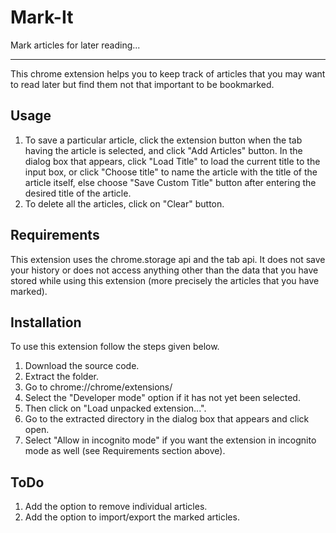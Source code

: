 Mark-It
=======
Mark articles for later reading...

---
This chrome extension helps you to keep track of articles that you may want to read later but find them not that important to 
be bookmarked. 

Usage
-----
1. To save a particular article, click the extension button when the tab having the article is selected, and click "Add 
Articles" button. In the dialog box that appears, click "Load Title" to load the current title to the input box, or click 
"Choose title" to name the article with the title of the article itself, else choose "Save Custom Title" button after 
entering the desired title of the article.
2. To delete all the articles, click on "Clear" button.

Requirements
------------
This extension uses the chrome.storage api and the tab api. It does not save your history or does not access anything other 
than the data that you have stored while using this extension (more precisely the articles that you have marked).

Installation
------------
To use this extension follow the steps given below.

1. Download the source code.
2. Extract the folder.
3. Go to chrome://chrome/extensions/
4. Select the "Developer mode" option if it has not yet been selected.
5. Then click on "Load unpacked extension...".
6. Go to the extracted directory in the dialog box that appears and click open.
7. Select "Allow in incognito mode" if you want the extension in incognito mode as well (see Requirements section above).

ToDo
----

1. Add the option to remove individual articles.
2. Add the option to import/export the marked articles.
